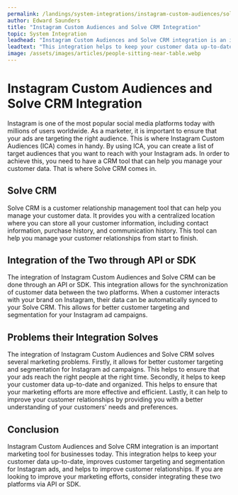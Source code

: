 ```yaml
---
permalink: /landings/system-integrations/instagram-custom-audiences/solve-crm
author: Edward Saunders
title: "Instagram Custom Audiences and Solve CRM Integration"
topic: System Integration
leadhead: "Instagram Custom Audiences and Solve CRM integration is an important marketing tool for businesses today"
leadtext: "This integration helps to keep your customer data up-to-date, improves customer targeting and segmentation for Instagram ads, and helps to improve customer relationships. If you are looking to improve your marketing efforts, consider integrating these two platforms via API or SDK."
image: /assets/images/articles/people-sitting-near-table.webp
---
```

<div class="arttext">    <h1>Instagram Custom Audiences and Solve CRM Integration</h1>
    <p>
      Instagram is one of the most popular social media platforms today with millions of users worldwide. As a marketer, it is important to ensure that your ads are targeting the right audience. This is where Instagram Custom Audiences (ICA) comes in handy. By using ICA, you can create a list of target audiences that you want to reach with your Instagram ads. In order to achieve this, you need to have a CRM tool that can help you manage your customer data. That is where Solve CRM comes in.
    </p>
    <h2>Solve CRM</h2>
    <p>
      Solve CRM is a customer relationship management tool that can help you manage your customer data. It provides you with a centralized location where you can store all your customer information, including contact information, purchase history, and communication history. This tool can help you manage your customer relationships from start to finish.
    </p>
    <h2>Integration of the Two through API or SDK</h2>
    <p>
      The integration of Instagram Custom Audiences and Solve CRM can be done through an API or SDK. This integration allows for the synchronization of customer data between the two platforms. When a customer interacts with your brand on Instagram, their data can be automatically synced to your Solve CRM. This allows for better customer targeting and segmentation for your Instagram ad campaigns.
    </p>
    <h2>Problems their Integration Solves</h2>
    <p>
      The integration of Instagram Custom Audiences and Solve CRM solves several marketing problems. Firstly, it allows for better customer targeting and segmentation for Instagram ad campaigns. This helps to ensure that your ads reach the right people at the right time. Secondly, it helps to keep your customer data up-to-date and organized. This helps to ensure that your marketing efforts are more effective and efficient. Lastly, it can help to improve your customer relationships by providing you with a better understanding of your customers' needs and preferences.
    </p>
    <h2>Conclusion</h2>
    <p>
      Instagram Custom Audiences and Solve CRM integration is an important marketing tool for businesses today. This integration helps to keep your customer data up-to-date, improves customer targeting and segmentation for Instagram ads, and helps to improve customer relationships. If you are looking to improve your marketing efforts, consider integrating these two platforms via API or SDK.
    </p>
</div>